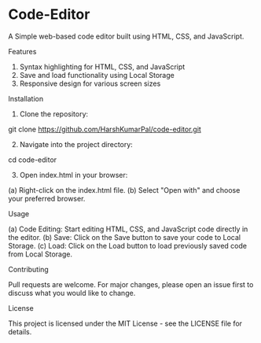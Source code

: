 # Code-Editor
A Simple web-based code editor built using HTML, CSS, and JavaScript.

Features

1. Syntax highlighting for HTML, CSS, and JavaScript
2. Save and load functionality using Local Storage
3. Responsive design for various screen sizes

   
Installation

1. Clone the repository:
   
git clone https://github.com/HarshKumarPal/code-editor.git

2. Navigate into the project directory:
   
cd code-editor

3. Open index.html in your browser:

(a) Right-click on the index.html file.
(b) Select "Open with" and choose your preferred browser.

Usage

(a) Code Editing: Start editing HTML, CSS, and JavaScript code directly in the editor.
(b) Save: Click on the Save button to save your code to Local Storage.
(c) Load: Click on the Load button to load previously saved code from Local Storage.

Contributing

Pull requests are welcome. For major changes, please open an issue first to discuss what you would like to change.

License

This project is licensed under the MIT License - see the LICENSE file for details.

